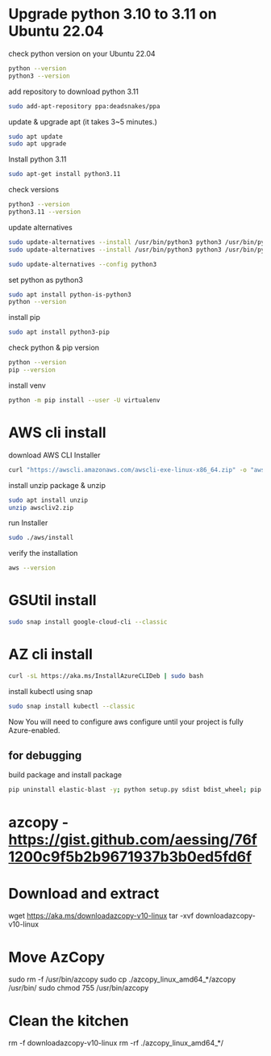 # Upgrade python 3.10 to 3.11 on Ubuntu 22.04

check python version on your Ubuntu 22.04
```bash
python --version
python3 --version
```

add repository to download python 3.11
```bash
sudo add-apt-repository ppa:deadsnakes/ppa
```

update & upgrade apt (it takes 3~5 minutes.)
```bash
sudo apt update
sudo apt upgrade
```

Install python 3.11
```bash
sudo apt-get install python3.11
```

check versions
```bash
python3 --version
python3.11 --version
```

update alternatives
```bash
sudo update-alternatives --install /usr/bin/python3 python3 /usr/bin/python3.10 1
sudo update-alternatives --install /usr/bin/python3 python3 /usr/bin/python3.11 2

sudo update-alternatives --config python3
```

set python as python3
```bash
sudo apt install python-is-python3
python --version
```

install pip
```bash
sudo apt install python3-pip
```

check python & pip version
```bash
python --version
pip --version
```

install venv
```bash
python -m pip install --user -U virtualenv
```

# AWS cli install

download AWS CLI Installer
```bash
curl "https://awscli.amazonaws.com/awscli-exe-linux-x86_64.zip" -o "awscliv2.zip"
```

install unzip package & unzip
```bash
sudo apt install unzip
unzip awscliv2.zip
```

run Installer
```bash
sudo ./aws/install
```

verify the installation
```bash
aws --version
```

# GSUtil install
```bash
sudo snap install google-cloud-cli --classic
```

# AZ cli install
```bash
curl -sL https://aka.ms/InstallAzureCLIDeb | sudo bash
```

install kubectl using snap
```bash
sudo snap install kubectl --classic
```

Now You will need to configure aws configure until your project is fully Azure-enabled.


## for debugging

build package and install package
```bash
pip uninstall elastic-blast -y; python setup.py sdist bdist_wheel; pip install dist/elastic_blast-0.0-py3-none-any.whl;
```


# azcopy - https://gist.github.com/aessing/76f1200c9f5b2b9671937b3b0ed5fd6f

# Download and extract
wget https://aka.ms/downloadazcopy-v10-linux
tar -xvf downloadazcopy-v10-linux

# Move AzCopy
sudo rm -f /usr/bin/azcopy
sudo cp ./azcopy_linux_amd64_*/azcopy /usr/bin/
sudo chmod 755 /usr/bin/azcopy

# Clean the kitchen
rm -f downloadazcopy-v10-linux
rm -rf ./azcopy_linux_amd64_*/